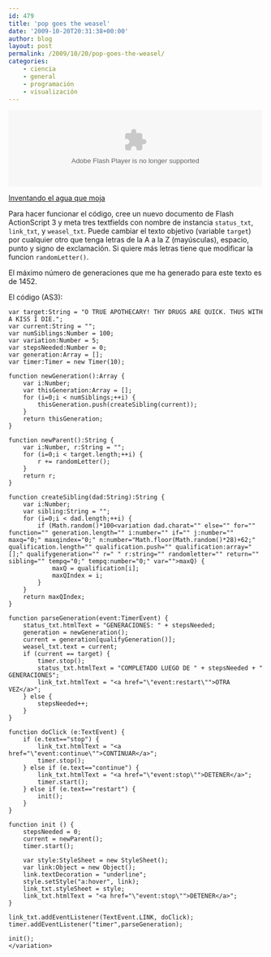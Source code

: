 ```yaml
---
id: 479
title: 'pop goes the weasel'
date: '2009-10-20T20:31:38+00:00'
author: blog
layout: post
permalink: /2009/10/20/pop-goes-the-weasel/
categories:
    - ciencia
    - general
    - programación
    - visualización
---
```


<object classid="clsid:d27cdb6e-ae6d-11cf-96b8-444553540000" codebase="http://download.macromedia.com/pub/shockwave/cabs/flash/swflash.cab#version=6,0,40,0" height="150" width="500"><param name="src" value="http:/wp-content/uploads/2009/10/weasel.swf"></param><embed height="150" src="http:/wp-content/uploads/2009/10/weasel.swf" type="application/x-shockwave-flash" width="500"></embed></object>

[Inventando el agua que moja](http://en.wikipedia.org/wiki/Weasel_program)

Para hacer funcionar el código, cree un nuevo documento de Flash ActionScript 3 y meta tres textfields con nombre de instancia `status_txt`, `link_txt`, y `weasel_txt`. Puede cambiar el texto objetivo (variable `target`) por cualquier otro que tenga letras de la A a la Z (mayúsculas), espacio, punto y signo de exclamación. Si quiere más letras tiene que modificar la funcion `randomLetter()`.

El máximo número de generaciones que me ha generado para este texto es de 1452.

El código (AS3):

```
var target:String = "O TRUE APOTHECARY! THY DRUGS ARE QUICK. THUS WITH A KISS I DIE.";
var current:String = "";
var numSiblings:Number = 100;
var variation:Number = 5;
var stepsNeeded:Number = 0;
var generation:Array = [];
var timer:Timer = new Timer(10);

function newGeneration():Array {
	var i:Number;
	var thisGeneration:Array = [];
	for (i=0;i < numSiblings;++i) {
		thisGeneration.push(createSibling(current));
	}
	return thisGeneration;
}

function newParent():String {
	var i:Number, r:String = "";
	for (i=0;i < target.length;++i) {
		r += randomLetter();
	}
	return r;
}

function createSibling(dad:String):String {
	var i:Number;
	var sibling:String = "";
	for (i=0;i < dad.length;++i) {
		if (Math.random()*100<variation dad.charat="" else="" for="" function="" generation.length="" i:number="" if="" j:number="" maxq="0;" maxqindex="0;" n:number="Math.floor(Math.random()*28)+62;" qualification.length="" qualification.push="" qualification:array="[];" qualifygeneration="" r=" " r:string="" randomletter="" return="" sibling="" tempq="0;" tempq:number="0;" var="">maxQ) {
			maxQ = qualification[i];
			maxQIndex = i;
		}
	}
	return maxQIndex;
}

function parseGeneration(event:TimerEvent) {
	status_txt.htmlText = "GENERACIONES: " + stepsNeeded;
	generation = newGeneration();
	current = generation[qualifyGeneration()];
	weasel_txt.text = current;
	if (current == target) {
		timer.stop();
		status_txt.htmlText = "COMPLETADO LUEGO DE " + stepsNeeded + " GENERACIONES";
		link_txt.htmlText = "<a href="\"event:restart\"">OTRA VEZ</a>";
	} else {
		stepsNeeded++;
	}
}

function doClick (e:TextEvent) {
	if (e.text=="stop") {
		link_txt.htmlText = "<a href="\"event:continue\"">CONTINUAR</a>";
		timer.stop();
	} else if (e.text=="continue") {
		link_txt.htmlText = "<a href="\"event:stop\"">DETENER</a>";
		timer.start();
	} else if (e.text=="restart") {
		init();
	}
}

function init () {
	stepsNeeded = 0;
	current = newParent();
	timer.start();

	var style:StyleSheet = new StyleSheet();
	var link:Object = new Object();
	link.textDecoration = "underline";
	style.setStyle("a:hover", link);
	link_txt.styleSheet = style;
	link_txt.htmlText = "<a href="\"event:stop\"">DETENER</a>";
}

link_txt.addEventListener(TextEvent.LINK, doClick);
timer.addEventListener("timer",parseGeneration);

init();
</variation>
```